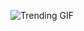 
<!-- GIF_SECTION -->
![Trending GIF](https://media2.giphy.com/media/v1.Y2lkPThiYjIxNzcyYnk0aTU2ampxa3hxbWhkZ3NqN2k1MmEydHowY3B3Z2NsY3g0aDQ5ZiZlcD12MV9naWZzX3NlYXJjaCZjdD1n/A06UFEx8jxEwU/giphy.gif)
<!-- END_GIF_SECTION -->
